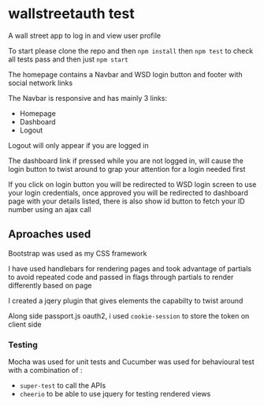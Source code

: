 # wallstreetauth test
 A wall street app to log in and view user profile

To start please clone the repo and then `npm install` then `npm test` to check all tests pass and then just `npm start`

The homepage contains a Navbar and WSD login button and footer with social network links

The Navbar is responsive and has mainly 3 links:
* Homepage
* Dashboard
* Logout

Logout will only appear if you are logged in

The dashboard link if pressed while you are not logged in, will cause the login button to twist around to grap your attention for a login needed first

If you click on login button you will be redirected to WSD login screen to use your login credentials, once approved you will be redirected to dashboard page with your details listed, there is also show id button to fetch your ID number using an ajax call

## Aproaches used

Bootstrap was used as my CSS framework

I have used handlebars for rendering pages and took advantage of partials to avoid repeated code and passed in flags through partials to render differently based on page

I created a jqery plugin that gives elements the capabilty to twist around

Along side passport.js oauth2, i used `cookie-session` to store the token on client side

 ### Testing

Mocha was used for unit tests and Cucumber was used for behavioural test with a combination of :
 * `super-test` to call the APIs
 * `cheerio` to be able to use jquery for testing rendered views
